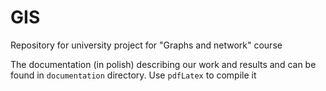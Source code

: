 # GIS

Repository for university project for "Graphs and network" course

The documentation (in polish) describing our work and results and can be found in `documentation` directory. Use `pdfLatex` to compile it